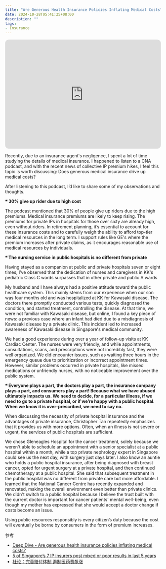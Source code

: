 ```yaml
---
title: "Are Generous Health Insurance Policies Inflating Medical Costs"
date: 2024-10-28T05:41:25+08:00
description: ""
tags:
- Insurance
---
```


<iframe style="border-radius:12px" src="https://open.spotify.com/embed/episode/7efoJ2EvjfQ9DC0T7BQZQT?utm_source=generator" width="100%" height="352" frameBorder="0" allowfullscreen="" allow="autoplay; clipboard-write; encrypted-media; fullscreen; picture-in-picture" loading="lazy"></iframe>

Recently, due to an insurance agent's negligence, I spent a lot of time studying the details of medical insurance. I happened to listen to a CNA podcast, and with the recent news of collective IP premium hikes, I feel this topic is worth discussing: Does generous medical insurance drive up medical costs?

After listening to this podcast, I’d like to share some of my observations and thoughts.

**❝ 30% give up rider due to high cost**

The podcast mentioned that 30% of people give up riders due to the high premiums. Medical insurance premiums are likely to keep rising. The premiums for private IPs in hospitals for those over sixty are already high, even without riders. In retirement planning, it’s essential to account for these insurance costs and to carefully weigh the ability to afford top-tier medical resources in the long term. I support rules like GE's where the premium increases after private claims, as it encourages reasonable use of medical resources by individuals.

**❝ The nursing service in public hospitals is no different from private**

Having stayed as a companion at public and private hospitals seven or eight times, I’ve observed that the dedication of nurses and caregivers in KK's pediatric Class C wards surpasses that in other private and public A wards.

My husband and I have always had a positive attitude toward the public healthcare system. This mainly stems from our experience when our son was four months old and was hospitalized at KK for Kawasaki disease. The doctors there promptly conducted various tests, quickly diagnosed the condition, and started treatment, controlling the disease. At that time, we were not familiar with Kawasaki disease, but online, I found a key piece of news: a previous case where an infant had died due to a misdiagnosis of Kawasaki disease by a private clinic. This incident led to increased awareness of Kawasaki disease in Singapore's medical community.

We had a good experience during over a year of follow-up visits at KK Cardiac Center. The nurses were very friendly, and while appointments, consultations, scans, and prescriptions were not incredibly fast, they were well organized. We did encounter issues, such as waiting three hours in the emergency queue due to prioritization or incorrect appointment times. However, similar problems occurred in private hospitals, like missed medications or unfriendly nurses, with no noticeable improvement over the public system.

**❝ Everyone plays a part, the doctors play a part, the insurance company plays a part, and consumers play a part! Because what we have abused ultimately impacts us. We need to decide, for a particular illness, if we need to go to a private hospital, or if we’re happy with a public hospital. When we know it is over-prescribed, we need to say no.**

When discussing the necessity of private hospital insurance and the advantages of private insurance, Christopher Tan repeatedly emphasizes that it provides us with more options. Often, when an illness is not severe or urgent, the services of public hospitals are sufficient.

We chose Gleneagles Hospital for the cancer treatment, solely because we weren't able to schedule an appointment with a senior specialist at a public hospital within a month, while a top private nephrology expert in Singapore could see us the next day, with surgery just days later. I also know an auntie who holds a public hospital insurance, after being diagnosed with breast cancer, opted for urgent surgery at a private hospital, and then continued chemotherapy at a public hospital. She said that subsequent treatment in the public hospital was no different from private care but more affordable. I learned that the National Cancer Centre has recently expanded and renovated, making the overall environment even better than private clinics. We didn't switch to a public hospital because I believe the trust built with the current doctor is important for cancer patients' mental well-being, even though my mother has expressed that she would accept a doctor change if costs become an issue.

Using public resources responsibly is every citizen’s duty because the cost will eventually be borne by consumers in the form of premium increases.

参考
- [Deep Dive - Are generous health insurance policies inflating medical costs?](https://www.channelnewsasia.com/listen/deep-dive/are-generous-health-insurance-policies-inflating-medical-costs-4505956)
- [5 of Singapore’s 7 IP insurers post mixed or poor results in last 5 years](https://www.straitstimes.com/singapore/five-of-singapore-s-seven-ip-insurers-post-mixed-or-poor-results-in-last-five-years)
- [社论：完善赔付体制 遏制医药费飙涨](https://www.zaobao.com.sg/forum/editorial/story20240808-4441675)
